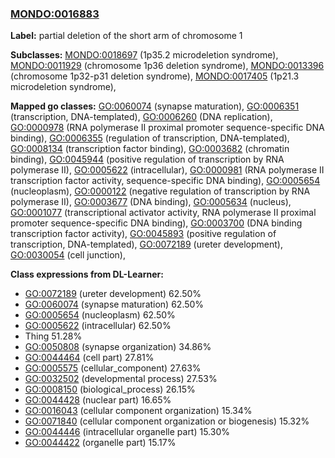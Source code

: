
### [MONDO:0016883](http://purl.obolibrary.org/obo/MONDO_0016883)
**Label:** partial deletion of the short arm of chromosome 1

**Subclasses:** [MONDO:0018697](http://purl.obolibrary.org/obo/MONDO_0018697) (1p35.2 microdeletion syndrome), [MONDO:0011929](http://purl.obolibrary.org/obo/MONDO_0011929) (chromosome 1p36 deletion syndrome), [MONDO:0013396](http://purl.obolibrary.org/obo/MONDO_0013396) (chromosome 1p32-p31 deletion syndrome), [MONDO:0017405](http://purl.obolibrary.org/obo/MONDO_0017405) (1p21.3 microdeletion syndrome), 

**Mapped go classes:** [GO:0060074](http://purl.obolibrary.org/obo/GO_0060074) (synapse maturation), [GO:0006351](http://purl.obolibrary.org/obo/GO_0006351) (transcription, DNA-templated), [GO:0006260](http://purl.obolibrary.org/obo/GO_0006260) (DNA replication), [GO:0000978](http://purl.obolibrary.org/obo/GO_0000978) (RNA polymerase II proximal promoter sequence-specific DNA binding), [GO:0006355](http://purl.obolibrary.org/obo/GO_0006355) (regulation of transcription, DNA-templated), [GO:0008134](http://purl.obolibrary.org/obo/GO_0008134) (transcription factor binding), [GO:0003682](http://purl.obolibrary.org/obo/GO_0003682) (chromatin binding), [GO:0045944](http://purl.obolibrary.org/obo/GO_0045944) (positive regulation of transcription by RNA polymerase II), [GO:0005622](http://purl.obolibrary.org/obo/GO_0005622) (intracellular), [GO:0000981](http://purl.obolibrary.org/obo/GO_0000981) (RNA polymerase II transcription factor activity, sequence-specific DNA binding), [GO:0005654](http://purl.obolibrary.org/obo/GO_0005654) (nucleoplasm), [GO:0000122](http://purl.obolibrary.org/obo/GO_0000122) (negative regulation of transcription by RNA polymerase II), [GO:0003677](http://purl.obolibrary.org/obo/GO_0003677) (DNA binding), [GO:0005634](http://purl.obolibrary.org/obo/GO_0005634) (nucleus), [GO:0001077](http://purl.obolibrary.org/obo/GO_0001077) (transcriptional activator activity, RNA polymerase II proximal promoter sequence-specific DNA binding), [GO:0003700](http://purl.obolibrary.org/obo/GO_0003700) (DNA binding transcription factor activity), [GO:0045893](http://purl.obolibrary.org/obo/GO_0045893) (positive regulation of transcription, DNA-templated), [GO:0072189](http://purl.obolibrary.org/obo/GO_0072189) (ureter development), [GO:0030054](http://purl.obolibrary.org/obo/GO_0030054) (cell junction), 

**Class expressions from DL-Learner:**

- [GO:0072189](http://purl.obolibrary.org/obo/GO_0072189) (ureter development) 62.50%
- [GO:0060074](http://purl.obolibrary.org/obo/GO_0060074) (synapse maturation) 62.50%
- [GO:0005654](http://purl.obolibrary.org/obo/GO_0005654) (nucleoplasm) 62.50%
- [GO:0005622](http://purl.obolibrary.org/obo/GO_0005622) (intracellular) 62.50%
- Thing 51.28%
- [GO:0050808](http://purl.obolibrary.org/obo/GO_0050808) (synapse organization) 34.86%
- [GO:0044464](http://purl.obolibrary.org/obo/GO_0044464) (cell part) 27.81%
- [GO:0005575](http://purl.obolibrary.org/obo/GO_0005575) (cellular_component) 27.63%
- [GO:0032502](http://purl.obolibrary.org/obo/GO_0032502) (developmental process) 27.53%
- [GO:0008150](http://purl.obolibrary.org/obo/GO_0008150) (biological_process) 26.15%
- [GO:0044428](http://purl.obolibrary.org/obo/GO_0044428) (nuclear part) 16.65%
- [GO:0016043](http://purl.obolibrary.org/obo/GO_0016043) (cellular component organization) 15.34%
- [GO:0071840](http://purl.obolibrary.org/obo/GO_0071840) (cellular component organization or biogenesis) 15.32%
- [GO:0044446](http://purl.obolibrary.org/obo/GO_0044446) (intracellular organelle part) 15.30%
- [GO:0044422](http://purl.obolibrary.org/obo/GO_0044422) (organelle part) 15.17%


